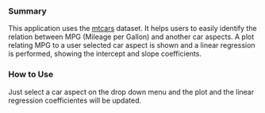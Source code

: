 ### Summary

This application uses the [mtcars](https://stat.ethz.ch/R-manual/R-devel/library/datasets/html/mtcars.html) dataset. It helps users to easily identify the relation between MPG (Mileage per Gallon) and another car aspects. A plot relating MPG to a user selected car aspect is shown and a linear regression is performed, showing the intercept and slope coefficients.

### How to Use

Just select a car aspect on the drop down menu and the plot and the linear regression coefficientes will be updated.



